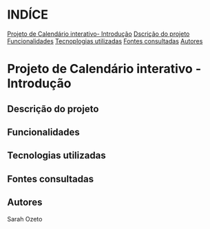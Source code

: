 # INDÍCE
[Projeto de Calendário interativo- Introdução]()
[Dscrição do projeto]()
[Funcionalidades]()
[Tecnoplogias utilizadas]()
[Fontes consultadas]()
[Autores]()

# Projeto de Calendário interativo - Introdução

## Descrição do projeto

## Funcionalidades

## Tecnologias utilizadas

## Fontes consultadas

## Autores
Sarah Ozeto 
